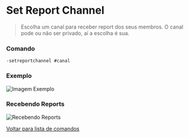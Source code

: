 # Set Report Channel
> Escolha um canal para receber report dos seus membros. O canal pode ou não ser privado, aí a escolha é sua.

### Comando
`-setreportchannel #canal`

### Exemplo
![Imagem Exemplo](https://github.com/rodycouto/MayaCommands/blob/main/images/Report%20Exemple.png)

### Recebendo Reports
![Recebendo Reports](https://github.com/rodycouto/MayaCommands/blob/main/images/Report%20Image.png)

[Voltar para lista de comandos](https://github.com/rodycouto/MayaCommands/blob/main/README.md)